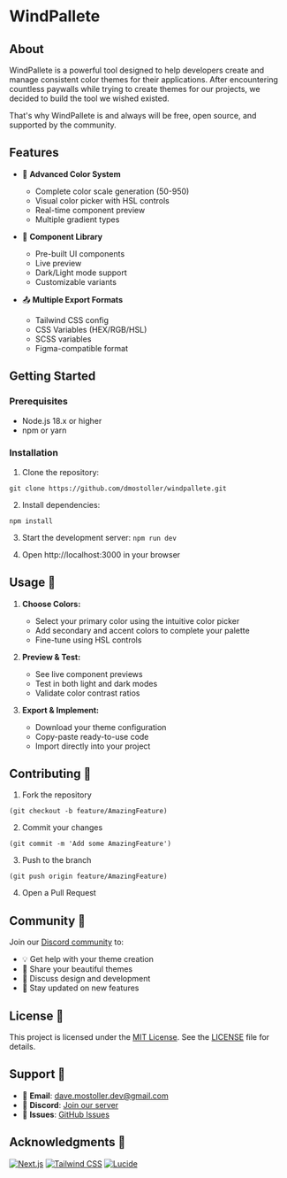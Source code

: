# WindPallete

## About

WindPallete is a powerful tool designed to help developers create and manage consistent color themes for their applications. After encountering countless paywalls while trying to create themes for our projects, we decided to build the tool we wished existed.

That's why WindPallete is and always will be free, open source, and supported by the community.

## Features

- 🎨 **Advanced Color System**

  - Complete color scale generation (50-950)
  - Visual color picker with HSL controls
  - Real-time component preview
  - Multiple gradient types

- 🧩 **Component Library**

  - Pre-built UI components
  - Live preview
  - Dark/Light mode support
  - Customizable variants

- 📤 **Multiple Export Formats**
  - Tailwind CSS config
  - CSS Variables (HEX/RGB/HSL)
  - SCSS variables
  - Figma-compatible format

## Getting Started

### Prerequisites

- Node.js 18.x or higher
- npm or yarn

### Installation

1. Clone the repository:

```
git clone https://github.com/dmostoller/windpallete.git
```

2. Install dependencies:

```cd windpallete
npm install
```

3. Start the development server:
   `npm run dev`

4. Open http://localhost:3000 in your browser

## Usage 🎨

1. **Choose Colors:**

   - Select your primary color using the intuitive color picker
   - Add secondary and accent colors to complete your palette
   - Fine-tune using HSL controls

2. **Preview & Test:**

   - See live component previews
   - Test in both light and dark modes
   - Validate color contrast ratios

3. **Export & Implement:**
   - Download your theme configuration
   - Copy-paste ready-to-use code
   - Import directly into your project

## Contributing 🤝

1. Fork the repository

```
(git checkout -b feature/AmazingFeature)
```

2. Commit your changes

```
(git commit -m 'Add some AmazingFeature')
```

3. Push to the branch

```
(git push origin feature/AmazingFeature)
```

4. Open a Pull Request

## Community 👥

Join our [Discord community](https://discord.gg/Gxh3ZzeXxQ) to:

- 💡 Get help with your theme creation
- 🎨 Share your beautiful themes
- 💬 Discuss design and development
- 📢 Stay updated on new features

## License 📄

This project is licensed under the [MIT License](LICENSE). See the [LICENSE](LICENSE) file for details.

## Support 🔧

- 📧 **Email**: [dave.mostoller.dev@gmail.com](mailto:dave.mostoller.dev@gmail.com)
- 💬 **Discord**: [Join our server](https://discord.gg/Gxh3ZzeXxQ)
- 🐛 **Issues**: [GitHub Issues](https://github.com/dmostoller/windpallete/issues)

## Acknowledgments 🙏

[![Next.js](https://img.shields.io/badge/Built%20with-Next.js-black?style=flat-square&logo=next.js)](https://nextjs.org/)
[![Tailwind CSS](https://img.shields.io/badge/Styled%20with-Tailwind%20CSS-38B2AC?style=flat-square&logo=tailwind-css)](https://tailwindcss.com/)
[![Lucide](https://img.shields.io/badge/Icons%20by-Lucide-cyan?style=flat-square)](https://lucide.dev/)
